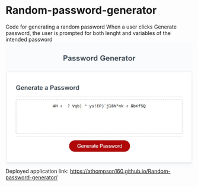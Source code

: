 # Random-password-generator
Code for generating a random password
When a user clicks Generate password, the user is prompted for both lenght and variables of the intended password
![Screen shot](https://github.com/athompson160/Random-password-generator/blob/main/password.JPG)
Deployed application link: https://athompson160.github.io/Random-password-generator/
